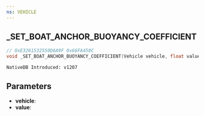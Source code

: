 ```yaml
---
ns: VEHICLE
---
```

## _SET_BOAT_ANCHOR_BUOYANCY_COEFFICIENT

```c
// 0xE3261532550D6A9F 0x66FA450C
void _SET_BOAT_ANCHOR_BUOYANCY_COEFFICIENT(Vehicle vehicle, float value);
```

```
NativeDB Introduced: v1207
```

## Parameters
* **vehicle**:
* **value**:
